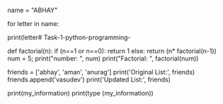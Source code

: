 name = "ABHAY"

for letter in name:

print(letter# Task-1-python-programming-



def factorial(n):
if (n==1 or n==0):
return 1
else:
return (n* factorial(n-1))
num = 5;
print("number: ", num)
print("Factorial: ", factorial(num))



friends = ['abhay', 'aman', 'anurag']
print('Original List:', friends)
friends.append('vasudev')
print('Updated List:', friends)



print(my_information)
print(type (my_information))


